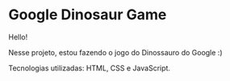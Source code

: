 # Google Dinosaur Game

Hello! 

Nesse projeto, estou fazendo o jogo do Dinossauro do Google :)

Tecnologias utilizadas: HTML, CSS e JavaScript.
